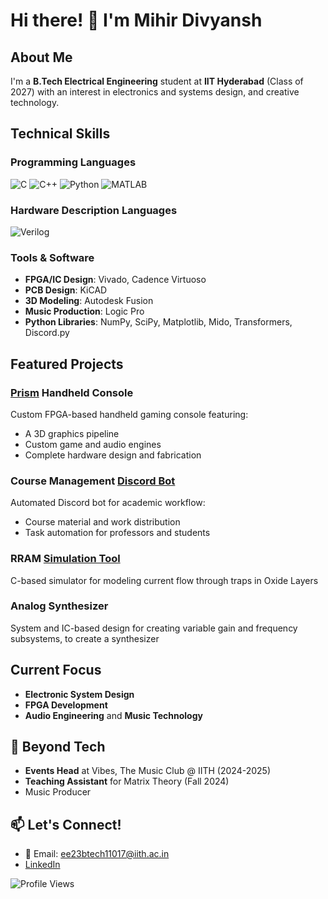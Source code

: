 # Hi there! 👋 I'm Mihir Divyansh

## About Me
I'm a **B.Tech Electrical Engineering** student at **IIT Hyderabad** (Class of 2027) with an interest in electronics and systems design, and creative technology. 

## Technical Skills

### Programming Languages
![C](https://img.shields.io/badge/C-00299C?style=for-the-badge&logo=c&logoColor=white)
![C++](https://img.shields.io/badge/C%2B%2B-00599C?style=for-the-badge&logo=c%2B%2B&logoColor=white)
![Python](https://img.shields.io/badge/Python-3776AB?style=for-the-badge&logo=python&logoColor=white)
![MATLAB](https://img.shields.io/badge/MATLAB-FF6600?style=for-the-badge&logo=matlab&logoColor=white)

### Hardware Description Languages
![Verilog](https://img.shields.io/badge/Verilog-2E8B57?style=for-the-badge&logo=verilog&logoColor=white)

### Tools & Software
- **FPGA/IC Design**: Vivado, Cadence Virtuoso
- **PCB Design**: KiCAD
- **3D Modeling**: Autodesk Fusion
- **Music Production**: Logic Pro
- **Python Libraries**: NumPy, SciPy, Matplotlib, Mido, Transformers, Discord.py

## Featured Projects

### [Prism](https://github.com/Y10-Labs/Prism) Handheld Console 
Custom FPGA-based handheld gaming console featuring:
- A 3D graphics pipeline
- Custom game and audio engines
- Complete hardware design and fabrication

### Course Management [Discord Bot](https://github.com/Mihir-Divyansh/fwc-course-bot)
Automated Discord bot for academic workflow:
- Course material and work distribution
- Task automation for professors and students

### RRAM [Simulation Tool](https://github.com/vs00007/EE2503-NMDM)
C-based simulator for modeling current flow through traps in Oxide Layers

### Analog Synthesizer
System and IC-based design for creating variable gain and frequency subsystems, to create a synthesizer

## Current Focus
- **Electronic System Design**
- **FPGA Development**
- **Audio Engineering** and **Music Technology**

## 🎵 Beyond Tech
- **Events Head** at Vibes, The Music Club @ IITH (2024-2025)
- **Teaching Assistant** for Matrix Theory (Fall 2024)
- Music Producer

## 📫 Let's Connect!
- 📧 Email: ee23btech11017@iith.ac.in
- [LinkedIn](https://www.linkedin.com/in/mihir-divyansh/)

![Profile Views](https://komarev.com/ghpvc/?username=Mihir-Divyansh&color=blueviolet)

<!--
**Fun fact**: I've designed everything from handheld gaming consoles to Discord bots, and I'm always looking for the next exciting project to work on!
-->
